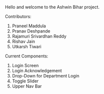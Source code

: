 Hello and welcome to the Ashwin Bihar project.

Contributors:
1. Praneel Maddula
2. Pranav Deshpande
3. Rajamuri Srivardhan Reddy
4. Rishav Jain
5. Utkarsh Tiwari 

Current Components:
1. Login Screen
2. Login Acknowledgement
3. Drop-Down for Department Login
4. Toggle Slider
5. Upper Nav Bar
